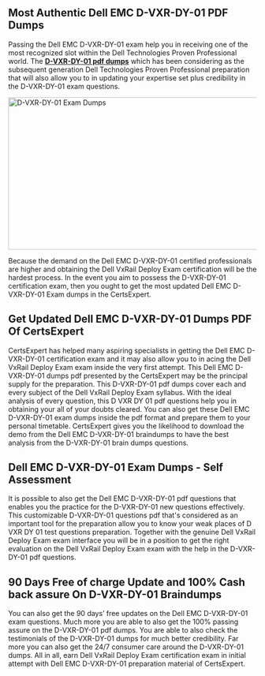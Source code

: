 <h2><strong>Most Authentic Dell EMC D-VXR-DY-01 PDF Dumps</strong></h2>
<p>Passing the Dell EMC D-VXR-DY-01 exam help you in receiving one of the most recognized slot within the Dell Technologies Proven Professional world. The <strong><a href="https://www.certsexpert.com/D-VXR-DY-01-pdf-questions.html">D-VXR-DY-01 pdf dumps</a></strong> which has been considering as the subsequent generation Dell Technologies Proven Professional preparation that will also allow you to in updating your expertise set plus credibility in the D-VXR-DY-01 exam questions.</p>
<p><img src="https://i.ibb.co/Z8Cm7mQ/D-VXR-DY-01.png" alt="D-VXR-DY-01 Exam Dumps" width="550" height="309" /></p>
<p>Because the demand on the Dell EMC D-VXR-DY-01 certified professionals are higher and obtaining the Dell VxRail Deploy Exam certification will be the hardest process. In the event you aim to possess the D-VXR-DY-01 certification exam, then you ought to get the most updated Dell EMC D-VXR-DY-01 Exam dumps in the CertsExpert.</p>
<h2><strong>Get Updated Dell EMC D-VXR-DY-01 Dumps PDF Of CertsExpert</strong></h2>
<p>CertsExpert has helped many aspiring specialists in getting the Dell EMC D-VXR-DY-01 certification exam and it may also allow you to in acing the Dell VxRail Deploy Exam exam inside the very first attempt. This Dell EMC D-VXR-DY-01 dumps pdf presented by the CertsExpert may be the principal supply for the preparation. This D-VXR-DY-01 pdf dumps cover each and every subject of the Dell VxRail Deploy Exam syllabus. With the ideal analysis of every question, this D VXR DY 01 pdf questions help you in obtaining your all of your doubts cleared. You can also get these Dell EMC D-VXR-DY-01 exam dumps inside the pdf format and prepare them to your personal timetable. CertsExpert gives you the likelihood to download the demo from the Dell EMC D-VXR-DY-01 braindumps to have the best analysis from the D-VXR-DY-01 brain dumps questions.</p>
<h2><strong>Dell EMC D-VXR-DY-01 Exam Dumps - Self Assessment</strong></h2>
<p>It is possible to also get the Dell EMC D-VXR-DY-01 pdf questions that enables you the practice for the D-VXR-DY-01 new questions effectively. This customizable D-VXR-DY-01 questions pdf that's considered as an important tool for the preparation allow you to know your weak places of D VXR DY 01 test questions preparation. Together with the genuine Dell VxRail Deploy Exam exam interface you will be in a position to get the right evaluation on the Dell VxRail Deploy Exam exam with the help in the D-VXR-DY-01 pdf questions.</p>
<h2><strong>90 Days Free of charge Update and 100% Cash back assure On D-VXR-DY-01 Braindumps</strong></h2>
<p>You can also get the 90 days&rsquo; free updates on the Dell EMC D-VXR-DY-01 exam questions. Much more you are able to also get the 100% passing assure on the D-VXR-DY-01 pdf dumps. You are able to also check the testimonials of the D-VXR-DY-01 dumps for much better credibility. Far more you can also get the 24/7 consumer care around the D-VXR-DY-01 dumps. All in all, earn Dell VxRail Deploy Exam certification exam in initial attempt with Dell EMC D-VXR-DY-01 preparation material of CertsExpert.</p>
